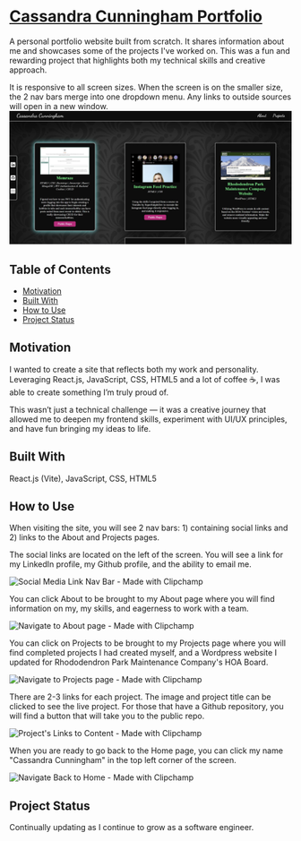# [Cassandra Cunningham Portfolio](https://scriptsculptorjs.github.io/cassandra-cunningham-portfolio/)
A personal portfolio website built from scratch. It shares information about me and showcases some of the projects I've worked on. This was a fun and rewarding project that highlights both my technical skills and creative approach.

It is responsive to all screen sizes. When the screen is on the smaller size, the 2 nav bars merge into one dropdown menu. Any links to outside sources will open in a new window.
![Cassandra Cunningham Portfolio](public/assets/Portfolio.jpg)

## Table of Contents
* [Motivation](#motivation)
* [Built With](#built-with)
* [How to Use](#how-to-use)
* [Project Status](#project-status)

## Motivation
I wanted to create a site that reflects both my work and personality. Leveraging React.js, JavaScript, CSS, HTML5 and a lot of coffee ☕, I was able to create something I’m truly proud of.

This wasn’t just a technical challenge — it was a creative journey that allowed me to deepen my frontend skills, experiment with UI/UX principles, and have fun bringing my ideas to life.

## Built With
React.js (Vite), JavaScript, CSS, HTML5

## How to Use
When visiting the site, you will see 2 nav bars: 1) containing social links and 2) links to the About and Projects pages. 

The social links are located on the left of the screen. You will see a link for my LinkedIn profile, my Github profile, and the ability to email me.

![Social Media Link Nav Bar - Made with Clipchamp](https://github.com/user-attachments/assets/72f47b9c-480f-4e68-a2f9-71855482b736)

You can click About to be brought to my About page where you will find information on my, my skills, and eagerness to work with a team.

![Navigate to About page - Made with Clipchamp](https://github.com/user-attachments/assets/4d21424b-9e16-4f00-853e-76d9c10aaae3)

You can click on Projects to be brought to my Projects page where you will find completed projects I had created myself, and a Wordpress website I updated for Rhododendron Park Maintenance Company's HOA Board.

![Navigate to Projects page - Made with Clipchamp](https://github.com/user-attachments/assets/f0e8d431-25c7-488d-a260-4ea7c1a40ad2)

There are 2-3 links for each project. The image and project title can be clicked to see the live project. For those that have a Github repository, you will find a button that will take you to the public repo.

![Project's Links to Content - Made with Clipchamp](https://github.com/user-attachments/assets/7c253959-a887-4804-9b50-d47c3178100b)

When you are ready to go back to the Home page, you can click my name "Cassandra Cunningham" in the top left corner of the screen. 

![Navigate Back to Home - Made with Clipchamp](https://github.com/user-attachments/assets/b6b1da3b-4b90-4251-a6c9-2aae010adb07)

## Project Status
Continually updating as I continue to grow as a software engineer.
